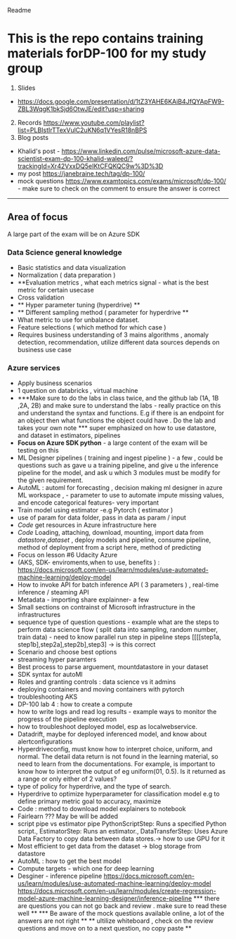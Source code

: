 Readme

# This is the repo contains training materials forDP-100 for my study group 

1. Slides 
- https://docs.google.com/presentation/d/1tZ3YAHE6KAiB4JfQYApFW9-ZBL3WqgK1bkSjd6OtwJE/edit?usp=sharing
2. Records https://www.youtube.com/playlist?list=PLBIstIrTTexVulC2uKN6q1VYesR18nBPS
3. Blog posts
- Khalid's post - https://www.linkedin.com/pulse/microsoft-azure-data-scientist-exam-dp-100-khalid-waleed/?trackingId=Xr42VxxDQ5eIKtCFQKQC9w%3D%3D
- my post https://janebraine.tech/tag/dp-100/
- mock questions https://www.examtopics.com/exams/microsoft/dp-100/ - make sure to check on the comment to ensure the answer is correct 
-----------------------------------------------------------------
## Area of focus 
A large part of the exam will be on Azure SDK 
### Data Science general knowledge 
- Basic statistics and data visualization
- Normalization ( data preparation )
- **Evaluation metrics , what each metrics signal - what is the best metric for certain usecase 
- Cross validation
- ** Hyper parameter tuning (hyperdrive) **
- ** Different sampling method ( parameter for hyperdrive **
- What metric to use for unbalance dataset. 
- Feature selections ( which method for which case )
- Requires business understanding of 3 mains algorithms , anomaly detection, recommendation, utilize different data sources depends on business use case 
### Azure services 
- Apply business scenarios
- 1 question on databricks , virtual machine 
- ***Make sure to do the labs in class twice, and the github lab (1A, 1B ,2A, 2B) and make sure to understand the labs - really practice on this and understand the syntax and functions. E.g if there is an endpoint for an object then what functions the object could have . Do the lab and takes your own note
*** super emphasized on how to use datastore, and dataset in estimators, pipelines
- **Focus on Azure SDK python** - a large content of the exam will be testing on this
- ML Designer pipelines ( training and ingest pipeline ) - a few , could be questions such as gave u a training pipeline, and give u the inference pipeline for the model, and ask u which 3 modules must be modify for the given requirement.
- AutoML : automl for forecasting , decision making  ml designer in azure ML workspace , -  parameter to use to automate impute missing values, and encode categorical features- very important 
- Train model using estimator -e.g Pytorch ( estimator )
- use of param for data folder, pass in data as param / input
- *Code* get resources in Azure infrastructure here
- *Code* Loading, attaching, download, mounting, import data from *datastore*,*dataset* , deploy models and pipeline, consume pipeline, method of deployment from a script here, method of predicting
- Focus on lesson #6 Udacity Azure 
- (AKS, SDK- enviroments,when to use, benefits ) : https://docs.microsoft.com/en-us/learn/modules/use-automated-machine-learning/deploy-model
- How to invoke API for batch inference API ( 3 parameters ) , real-time inference / steaming API 
- Metadata - importing share explainner- a few 
- Small sections on contrainst of Microsoft infrastructure in the infrastructures 
- sequence type of question questions - example what are the steps to perform data science flow ( split data into sampling, random number, train data) -  need to know parallel run step in pipeline steps [[[[step1a, step1b],step2a],step2b],step3] -> is this correct 
- Scenario and choose best options
- streaming hyper paramters
- Best process to parse arguement, mountdatastore in your dataset 
- SDK syntax for autoMl 
- Roles and granting controls : data science vs it admins
- deploying containers and moving containers with pytorch
- troubleshooting AKS
- DP-100 lab 4 : how to create a compute
- how to write logs and read log results - example ways to monitor the progress of the pipeline execution
- how to troubleshoot deployed model, esp as localwebservice.
- Datadrift, maybe for deployed inferenced model, and know about alertconfigurations
- Hyperdriveconfig, must know how to interpret choice, uniform, and normal. The detail data return is not found in the learning material, so need to learn from the documentations. For example, is important to know how to interpret the output of eg uniform(01, 0.5). Is it returned as a range or only either of 2 values?
- type of policy for hyperdrive, and the type of search.
- Hyperdrive to optimize hyperparameter for classification model e.g to define primary metric goal to accuracy, maximize
- Code :  method to download model explainers to notebook
- Fairlearn ??? May be will be added 
- script pipe vs estimator pipe PythonScriptStep: Runs a specified Python script., EstimatorStep: Runs an estimator., DataTransferStep: Uses Azure Data Factory to copy data between data stores.-> how to use GPU for it 
- Most efficient to get data from the dataset -> blog storage from datastore
- AutoML : how to get the best model
- Compute targets - which one for deep learning 
- Desginer - inference pipeline 
https://docs.microsoft.com/en-us/learn/modules/use-automated-machine-learning/deploy-model
https://docs.microsoft.com/en-us/learn/modules/create-regression-model-azure-machine-learning-designer/inference-pipeline
*** there are questions you can not go back and review . make sure to read these well **
*** Be aware of the mock questions available online, a lot of the answers are not right **
** ultilize whiteboard , check on the review questions and move on to a next question, no copy paste **




